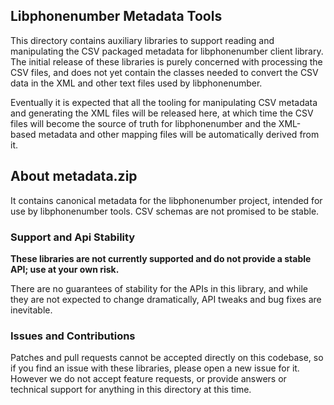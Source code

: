 ## Libphonenumber Metadata Tools

This directory contains auxiliary libraries to support reading and manipulating
the CSV packaged metadata for libphonenumber client library. The initial release
of these libraries is purely concerned with processing the CSV files, and does
not yet contain the classes needed to convert the CSV data in the XML and other
text files used by libphonenumber.

Eventually it is expected that all the tooling for manipulating CSV metadata and
generating the XML files will be released here, at which time the CSV files will
become the source of truth for libphonenumber and the XML-based metadata and
other mapping files will be automatically derived from it.

## About metadata.zip

It contains canonical metadata for the libphonenumber project, intended for use
by libphonenumber tools. CSV schemas are not promised to be stable.

### Support and Api Stability

**These libraries are not currently supported and do not provide a stable API;
use at your own risk.**

There are no guarantees of stability for the APIs in this library, and while
they are not expected to change dramatically, API tweaks and bug fixes are
inevitable.

### Issues and Contributions

Patches and pull requests cannot be accepted directly on this codebase, so if
you find an issue with these libraries, please open a new issue for it. However
we do not accept feature requests, or provide answers or technical support for
anything in this directory at this time.
